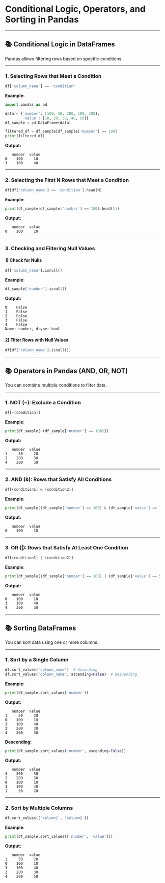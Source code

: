 # Conditional Logic, Operators, and Sorting in Pandas

---

## 📚 Conditional Logic in DataFrames

Pandas allows filtering rows based on specific conditions.

---

### 1. Selecting Rows that Meet a Condition

```python
df['column_name'] == 'condition'
```

**Example:**

```python
import pandas as pd  

data = {'number': [100, 50, 200, 100, 300],  
        'value': [10, 20, 30, 40, 50]}  
df_sample = pd.DataFrame(data)  

filtered_df = df_sample[df_sample['number'] == 100]
print(filtered_df)
```

**Output:**

```
   number  value  
0    100     10  
3    100     40  
```

---

### 2. Selecting the First N Rows that Meet a Condition

```python
df[df['column_name'] == 'condition'].head(N)
```

**Example:**

```python
print(df_sample[df_sample['number'] == 100].head(1))
```

**Output:**

```
   number  value  
0    100     10  
```

---

### 3. Checking and Filtering Null Values

#### 1) Check for Nulls

```python
df['column_name'].isnull()
```

**Example:**

```python
df_sample['number'].isnull()
```

**Output:**

```
0    False  
1    False  
2    False  
3    False  
4    False  
Name: number, dtype: bool  
```

#### 2) Filter Rows with Null Values

```python
df[df['column_name'].isnull()]
```

---

## 📚 Operators in Pandas (AND, OR, NOT)

You can combine multiple conditions to filter data.

---

### 1. NOT (~): Exclude a Condition

```python
df[~(condition)]
```

**Example:**

```python
print(df_sample[~(df_sample['number'] == 100)])
```

**Output:**

```
   number  value  
1     50     20  
2    200     30  
4    300     50  
```

---

### 2. AND (&): Rows that Satisfy All Conditions

```python
df[(condition1) & (condition2)]
```

**Example:**

```python
print(df_sample[(df_sample['number'] == 100) & (df_sample['value'] == 10)])
```

**Output:**

```
   number  value  
0    100     10  
```

---

### 3. OR (|): Rows that Satisfy At Least One Condition

```python
df[(condition1) | (condition2)]
```

**Example:**

```python
print(df_sample[(df_sample['number'] == 100) | (df_sample['value'] == 50)])
```

**Output:**

```
   number  value  
0    100     10  
3    100     40  
4    300     50  
```

---

## 📚 Sorting DataFrames

You can sort data using one or more columns.

---

### 1. Sort by a Single Column

```python
df.sort_values('column_name')  # Ascending  
df.sort_values('column_name', ascending=False)  # Descending  
```

**Example:**

```python
print(df_sample.sort_values('number'))
```

**Output:**

```
   number  value  
1     50     20  
0    100     10  
3    100     40  
2    200     30  
4    300     50  
```

**Descending:**

```python
print(df_sample.sort_values('number', ascending=False))
```

**Output:**

```
   number  value  
4    300     50  
2    200     30  
0    100     10  
3    100     40  
1     50     20  
```

---

### 2. Sort by Multiple Columns

```python
df.sort_values(['column1', 'column2'])
```

**Example:**

```python
print(df_sample.sort_values(['number', 'value']))
```

**Output:**

```
   number  value  
1     50     20  
0    100     10  
3    100     40  
2    200     30  
4    300     50  
```
